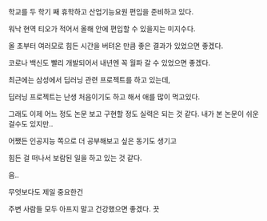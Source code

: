 학교를 두 학기 째 휴학하고 산업기능요원 편입을 준비하고 있다.

워낙 현역 티오가 적어서 올해 안에 편입할 수 있을지는 미지수다.

올 초부터 여러모로 힘든 시간을 버텨온 만큼 좋은 결과가 있었으면 좋겠다.

코로나 백신도 빨리 개발되어서 내년엔 꼭 월파 갈 수 있었으면 좋겠다.

최근에는 삼성에서 딥러닝 관련 프로젝트를 하고 있는데,

딥러닝 프로젝트는 난생 처음이기도 하고 해서 애를 많이 먹고있다.

그래도 이제 어느 정도 논문 보고 구현할 정도 실력은 되는 것 같다. 내가 본 논문이 쉬운 걸수도 있지만..

어쨌든 인공지능 쪽으로 더 공부해보고 싶은 동기도 생기고

힘든 걸 떠나서 보람된 일을 하고 있는 것 같다.

음..

무엇보다도 제일 중요한건

주변 사람들 모두 아프지 말고 건강했으면 좋겠다. 끗
